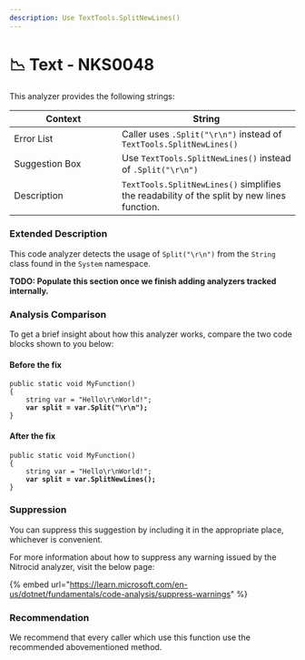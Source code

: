 ```yaml
---
description: Use TextTools.SplitNewLines()
---
```


# 📉 Text - NKS0048

This analyzer provides the following strings:

<table><thead><tr><th width="174">Context</th><th>String</th></tr></thead><tbody><tr><td>Error List</td><td>Caller uses <code>.Split("\r\n")</code> instead of <code>TextTools.SplitNewLines()</code></td></tr><tr><td>Suggestion Box</td><td>Use <code>TextTools.SplitNewLines()</code> instead of <code>.Split("\r\n")</code></td></tr><tr><td>Description</td><td><code>TextTools.SplitNewLines()</code> simplifies the readability of the split by new lines function.</td></tr></tbody></table>

### Extended Description

This code analyzer detects the usage of `Split("\r\n")` from the `String` class found in the `System` namespace.

**TODO: Populate this section once we finish adding analyzers tracked internally.**

### Analysis Comparison

To get a brief insight about how this analyzer works, compare the two code blocks shown to you below:

#### Before the fix

<pre class="language-csharp" data-title="Somewhere in your mod code..." data-line-numbers><code class="lang-csharp">public static void MyFunction()
{
    string var = "Hello\r\nWorld!";
<strong>    var split = var.Split("\r\n");
</strong>}
</code></pre>

#### After the fix

<pre class="language-csharp" data-title="Somewhere in your mod code..." data-line-numbers><code class="lang-csharp">public static void MyFunction()
{
    string var = "Hello\r\nWorld!";
<strong>    var split = var.SplitNewLines();
</strong>}
</code></pre>

### Suppression

You can suppress this suggestion by including it in the appropriate place, whichever is convenient.

For more information about how to suppress any warning issued by the Nitrocid analyzer, visit the below page:

{% embed url="https://learn.microsoft.com/en-us/dotnet/fundamentals/code-analysis/suppress-warnings" %}

### Recommendation

We recommend that every caller which use this function use the recommended abovementioned method.
